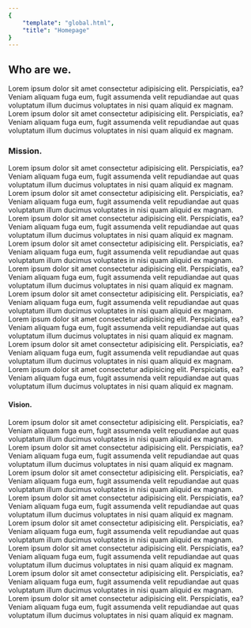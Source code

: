```yaml
---
{
    "template": "global.html",
    "title": "Homepage"
}
---
```

## Who are we.
Lorem ipsum dolor sit amet consectetur adipisicing elit. Perspiciatis, ea? Veniam aliquam fuga eum, fugit assumenda velit repudiandae aut quas voluptatum illum ducimus voluptates in nisi quam aliquid ex magnam.    
Lorem ipsum dolor sit amet consectetur adipisicing elit. Perspiciatis, ea? Veniam aliquam fuga eum, fugit assumenda velit repudiandae aut quas voluptatum illum ducimus voluptates in nisi quam aliquid ex magnam.    
   



### Mission.
Lorem ipsum dolor sit amet consectetur adipisicing elit. Perspiciatis, ea? Veniam aliquam fuga eum, fugit assumenda velit repudiandae aut quas voluptatum illum ducimus voluptates in nisi quam aliquid ex magnam.    
Lorem ipsum dolor sit amet consectetur adipisicing elit. Perspiciatis, ea? Veniam aliquam fuga eum, fugit assumenda velit repudiandae aut quas voluptatum illum ducimus voluptates in nisi quam aliquid ex magnam.    
Lorem ipsum dolor sit amet consectetur adipisicing elit. Perspiciatis, ea? Veniam aliquam fuga eum, fugit assumenda velit repudiandae aut quas voluptatum illum ducimus voluptates in nisi quam aliquid ex magnam.    
Lorem ipsum dolor sit amet consectetur adipisicing elit. Perspiciatis, ea? Veniam aliquam fuga eum, fugit assumenda velit repudiandae aut quas voluptatum illum ducimus voluptates in nisi quam aliquid ex magnam.    
Lorem ipsum dolor sit amet consectetur adipisicing elit. Perspiciatis, ea? Veniam aliquam fuga eum, fugit assumenda velit repudiandae aut quas voluptatum illum ducimus voluptates in nisi quam aliquid ex magnam.    
Lorem ipsum dolor sit amet consectetur adipisicing elit. Perspiciatis, ea? Veniam aliquam fuga eum, fugit assumenda velit repudiandae aut quas voluptatum illum ducimus voluptates in nisi quam aliquid ex magnam.    
Lorem ipsum dolor sit amet consectetur adipisicing elit. Perspiciatis, ea? Veniam aliquam fuga eum, fugit assumenda velit repudiandae aut quas voluptatum illum ducimus voluptates in nisi quam aliquid ex magnam.    
Lorem ipsum dolor sit amet consectetur adipisicing elit. Perspiciatis, ea? Veniam aliquam fuga eum, fugit assumenda velit repudiandae aut quas voluptatum illum ducimus voluptates in nisi quam aliquid ex magnam.    
Lorem ipsum dolor sit amet consectetur adipisicing elit. Perspiciatis, ea? Veniam aliquam fuga eum, fugit assumenda velit repudiandae aut quas voluptatum illum ducimus voluptates in nisi quam aliquid ex magnam.    


#### Vision.
Lorem ipsum dolor sit amet consectetur adipisicing elit. Perspiciatis, ea? Veniam aliquam fuga eum, fugit assumenda velit repudiandae aut quas voluptatum illum ducimus voluptates in nisi quam aliquid ex magnam.    
Lorem ipsum dolor sit amet consectetur adipisicing elit. Perspiciatis, ea? Veniam aliquam fuga eum, fugit assumenda velit repudiandae aut quas voluptatum illum ducimus voluptates in nisi quam aliquid ex magnam.    
Lorem ipsum dolor sit amet consectetur adipisicing elit. Perspiciatis, ea? Veniam aliquam fuga eum, fugit assumenda velit repudiandae aut quas voluptatum illum ducimus voluptates in nisi quam aliquid ex magnam.    
Lorem ipsum dolor sit amet consectetur adipisicing elit. Perspiciatis, ea? Veniam aliquam fuga eum, fugit assumenda velit repudiandae aut quas voluptatum illum ducimus voluptates in nisi quam aliquid ex magnam.    
Lorem ipsum dolor sit amet consectetur adipisicing elit. Perspiciatis, ea? Veniam aliquam fuga eum, fugit assumenda velit repudiandae aut quas voluptatum illum ducimus voluptates in nisi quam aliquid ex magnam.    
Lorem ipsum dolor sit amet consectetur adipisicing elit. Perspiciatis, ea? Veniam aliquam fuga eum, fugit assumenda velit repudiandae aut quas voluptatum illum ducimus voluptates in nisi quam aliquid ex magnam.    
Lorem ipsum dolor sit amet consectetur adipisicing elit. Perspiciatis, ea? Veniam aliquam fuga eum, fugit assumenda velit repudiandae aut quas voluptatum illum ducimus voluptates in nisi quam aliquid ex magnam.    
Lorem ipsum dolor sit amet consectetur adipisicing elit. Perspiciatis, ea? Veniam aliquam fuga eum, fugit assumenda velit repudiandae aut quas voluptatum illum ducimus voluptates in nisi quam aliquid ex magnam.    



